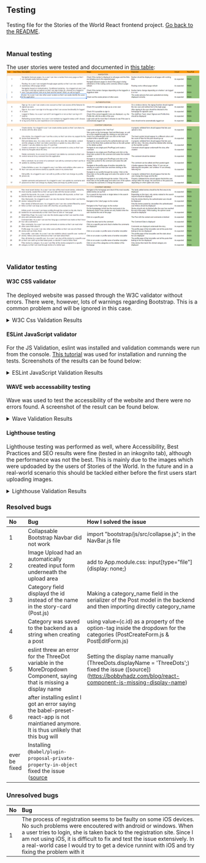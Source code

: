 ## Testing

Testing file for the Stories of the World React frontend project. [Go back to the README](README.md).
<br><br>
### Manual testing
The user stories were tested and documented in [this table](https://docs.google.com/spreadsheets/d/1KGJBtAU9YLvovUPmkztGrMWBp9gAoT7rpv1nqXL2atY/edit?usp=sharing):<br>
<img src="readme_assets/user_story_testing_1.PNG">
<img src="readme_assets/user_story_testing_2.PNG">
<img src="readme_assets/user_story_testing_3.PNG">
<br><br>
### Validator testing

#### W3C CSS validator

The deployed website was passed through the W3C validator without errors. There were, however, lots of warnings regarding Bootstrap. This is a common problem and will be ignored in this case.
<details><summary>W3C Css Validation Results</summary>
<img src="readme_assets/testing_css.PNG">
</details>

#### ESLint JavaScript validator

For the JS Validation, eslint was installed and validation commands were run from the console. [This tutorial](https://gist.github.com/ianmeigh/8e603b91a38d7829d959402bfcf29d3d) was used for installation and running the tests. Screenshots of the results can be found below:
<details><summary>ESLint JavaScript Validation Results</summary>
<img src="readme_assets/Eslint_results_1.PNG">
  And after fixing some errors on the Profiles page:
<img src="readme_assets/Eslint_results_2.PNG">
</details>

#### WAVE web accessability testing

Wave was used to test the accessibility of the website and there were no errors found. A screenshot of the result can be found below.

<details><summary>Wave Validation Results</summary>
<img src="readme_assets/Wave_result.PNG">
</details>

#### Lighthouse testing

Lighthouse testing was performed as well, where Accessibility, Best Practices and SEO results were fine (tested in an inkognito tab), although the performance was not the best. This is mainly due to the images which were updoaded by the users of Stories of the World. In the future and in a real-world scenario this should be tackled either before the first users start uploading images.

<details><summary>Lighthouse Validation Results</summary>
<img src="readme_assets/Lighthouse_result.PNG">
</details>

### Resolved bugs

| No | Bug | How I solved the issue |
| :--- | :--- | :--- |
| 1 | Collapsable Bootstrap Navbar did not work | import "bootstrap/js/src/collapse.js"; in the NavBar.js file |
| 2 | Image Upload had an automatically created input form underneath the upload area |  add to App.module.css: input[type="file"] {display: none;} |
| 3 | Category field displayd the id instead of the name in the story-card (Post.js) | Making a category_name field in the serializer of the Post model in the backend and then importing directly category_name |
| 4 | Category was saved to the backend as a string when creating a post | using value={c.id} as a property of the option-tag inside the dropdown for the categories (PostCreateForm.js & PostEditForm.js) |
| 5 | eslint threw an error for the ThreeDot variable in the MoreDropdown Component, saying that is missing a display name  | Setting the display name manually (ThreeDots.displayName = 'ThreeDots';) fixed the issue ([source])(https://bobbyhadz.com/blog/react-component-is-missing-display-name) |
| 6 | after installing eslint I got an error saying the babel-preset-react-app is not maintianed anymore. It is thus unlikely that this bug will
ever be fixed | Installing `@babel/plugin-proposal-private-property-in-object` fixed the issue ([source](https://stackoverflow.com/questions/76435306/babel-preset-react-app-is-importing-the-babel-plugin-proposal-private-propert) |

### Unresolved bugs

| No | Bug | 
| :--- | :--- |
| 1 | The process of registration seems to be faulty on some iOS devices. No such problems were encoutered with android or windows. When a user tries to login, she is taken back to the registration site. Since I am not using iOS, it is difficult to fix and test the issue extensively. In a real-world case I would try to get a device runnint with iOS and try fixing the problem with it |
